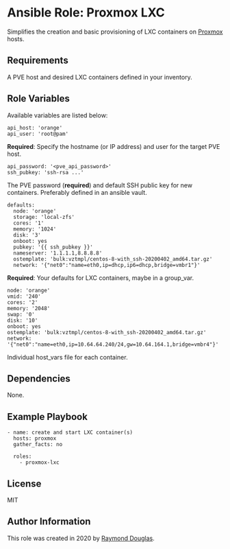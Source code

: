 Ansible Role: Proxmox LXC
=========

Simplifies the creation and basic provisioning of LXC containers on [Proxmox](https://www.proxmox.com/en/) hosts.

Requirements
------------

A PVE host and desired LXC containers defined in your inventory.

Role Variables
--------------

Available variables are listed below:
```
api_host: 'orange'
api_user: 'root@pam'
```
**Required**: Specify the hostname (or IP address) and user for the target PVE host.

```
api_password: '<pve_api_password>'
ssh_pubkey: 'ssh-rsa ...'
```
The PVE password (**required**) and default SSH public key for new containers. Preferably defined in an ansible vault.

```
defaults:
  node: 'orange'
  storage: 'local-zfs'
  cores: '1'
  memory: '1024'
  disk: '3'
  onboot: yes
  pubkey: '{{ ssh_pubkey }}'
  nameserver: '1.1.1.1,8.8.8.8'
  ostemplate: 'bulk:vztmpl/centos-8-with_ssh-20200402_amd64.tar.gz'
  network: '{"net0":"name=eth0,ip=dhcp,ip6=dhcp,bridge=vmbr1"}'
```
**Required**: Your defaults for LXC containers, maybe in a group_var.

```
node: 'orange'
vmid: '240'
cores: '2'
memory: '2048'
swap: '0'
disk: '10'
onboot: yes
ostemplate: 'bulk:vztmpl/centos-8-with_ssh-20200402_amd64.tar.gz'
network: '{"net0":"name=eth0,ip=10.64.64.240/24,gw=10.64.164.1,bridge=vmbr4"}'
```
Individual host_vars file for each container.


Dependencies
------------

None.

Example Playbook
----------------
```
- name: create and start LXC container(s)
  hosts: proxmox
  gather_facts: no

  roles:
    - proxmox-lxc
```

License
-------

MIT

Author Information
------------------

This role was created in 2020 by [Raymond Douglas](https://rymnd.org).
